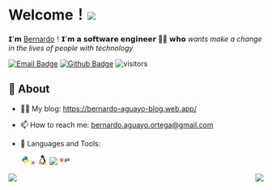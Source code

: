 <link rel="stylesheet" href="https://cdn.jsdelivr.net/gh/devicons/devicon@v2.9.0/devicon.min.css">

# Welcome！<img src="https://user-images.githubusercontent.com/5679180/79618120-0daffb80-80be-11ea-819e-d2b0fa904d07.gif" width="27px"> 

𝗜'𝗺 [Bernardo](https://github.com/BernardoAguayoOrtega)！𝗜'𝗺 𝗮 𝘀𝗼𝗳𝘁𝘄𝗮𝗿𝗲 𝗲𝗻𝗴𝗶𝗻𝗲𝗲𝗿 👨‍💻 𝘄𝗵𝗼 *wants make a change in the lives of people with technology*

[![Email Badge](https://img.shields.io/badge/-Email-c14438?style=flat-square&logo=Gmail&logoColor=white&link=mailto:yaronhuang@foxmail.com)](mailto:bernardo.aguayo.ortega@gmail.com)
[![Github Badge](https://img.shields.io/badge/-Github-232323?style=flat-square&logo=Github&logoColor=white&link=https://space.bilibili.com/7708412)](https://space.bilibili.com/7708412)
![visitors](https://visitor-badge.laobi.icu/badge?page_id=yaronzz)

## 🧐 About

- 👨‍💻 My blog: https://bernardo-aguayo-blog.web.app/
- 📫 How to reach me: bernardo.aguayo.ortega@gmail.com
- 🌱 Languages and Tools: 

    <div>
        <code><img height="20" src="https://raw.githubusercontent.com/github/explore/80688e429a7d4ef2fca1e82350fe8e3517d3494d/topics/python/python.png"></code>>
        <code><img height="20" src="https://raw.githubusercontent.com/github/explore/80688e429a7d4ef2fca1e82350fe8e3517d3494d/topics/linux/linux.png"></code>
        <code><img height="20" src="https://cdn.svgporn.com/logos/visual-studio-code.svg"></code>
        <code><img height="20" src="https://raw.githubusercontent.com/github/explore/80688e429a7d4ef2fca1e82350fe8e3517d3494d/topics/git/git.png"></code>
        <code> <i height="20" class="devicon-react-original-wordmark colored"></i> </code>
    </div>


<img align="right" src="https://github-readme-stats.vercel.app/api?username=BernardoAguayoOrtega&show_icons=true&hide_border=true">
<a href="https://github.com/BernardoAguayoOrtega?tab=repositories">
  <img width="400px" src="https://github-readme-stats.anuraghazra1.vercel.app/api/top-langs/?username=BernardoAguayoOrtega&count_private=true&layout=compact&hide=makefile,shell&hide_title=true&hide_border=true" />
</a>
